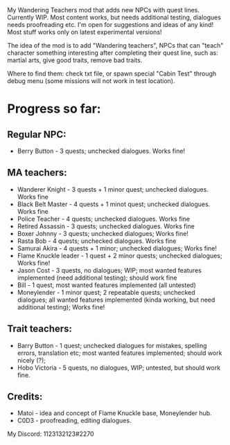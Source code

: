 My Wandering Teachers mod that adds new NPCs with quest lines. Currently WIP. Most content works, but needs additional testing, dialogues needs proofreading etc. I'm open for suggestions and ideas of any kind! Most stuff works only on latest experimental versions!

The idea of the mod is to add "Wandering teachers", NPCs that can "teach" character something interesting after completing their quest line, such as: martial arts, give good traits, remove bad traits.

Where to find them: check txt file, or spawn special "Cabin Test" through debug menu (some missions will not work in test location).

# Progress so far:

##  Regular NPC:
* Berry Button - 3 quests; unchecked dialogues. Works fine!
	
## MA teachers:
* Wanderer Knight - 3 quests + 1 minor quest; unchecked dialogues. Works fine
* Black Belt Master - 4 quests + 1 minot quest; unchecked dialogues. Works fine
* Police Teacher - 4 quests; unchecked dialogues. Works fine
* Retired Assassin - 3 quests; unchecked dialogues. Works fine
* Boxer Johnny - 3 quests; unchecked dialogues; Works fine!
* Rasta Bob - 4 quests; unchecked dialogues. Works fine
* Samurai Akira - 4 quests + 1 minor; unchecked dialogues; Works fine!
* Flame Knuckle leader - 1 quest + 2 minor quests; unchecked dialogues; Works fine!
* Jason Cost - 3 quests, no dialogues; WIP; most wanted features implemented (need additional testing); should work fine
* Bill - 1 quest, most wanted features implemented (all untested)
* Moneylender - 1 minor quest; 2 repeatable quests; unchecked dialogues; all wanted features implemented (kinda working, but need additional testing); Works fine!

## Trait teachers:
* Barry Button - 1 quest; unchecked dialogues for mistakes, spelling errors, translation etc; most wanted features implemented; should work nicely (?);
* Hobo Victoria - 5 quests, no dialogues, WIP; untested, but should work fine.

## Credits:
* Matoi - idea and concept of Flame Knuckle base, Moneylender hub.
* C0D3 - proofreading, editing dialogues.

My Discord: 1123132123#2270
